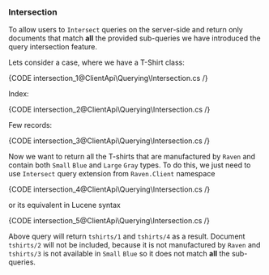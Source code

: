 ﻿
### Intersection

To allow users to `Intersect` queries on the server-side and return only documents that match **all** the provided sub-queries we have introduced the query intersection feature.

Lets consider a case, where we have a T-Shirt class:

{CODE intersection_1@ClientApi\Querying\Intersection.cs /}

Index:

{CODE intersection_2@ClientApi\Querying\Intersection.cs /}

Few records:

{CODE intersection_3@ClientApi\Querying\Intersection.cs /}

Now we want to return all the T-shirts that are manufactured by `Raven` and contain both `Small` `Blue` and `Large` `Gray` types. To do this, we just need to use `Intersect` query extension from `Raven.Client` namespace

{CODE intersection_4@ClientApi\Querying\Intersection.cs /}

or its equivalent in Lucene syntax

{CODE intersection_5@ClientApi\Querying\Intersection.cs /}

Above query will return `tshirts/1` and `tshirts/4` as a result. Document `tshirts/2` will not be included, because it is not manufactured by `Raven` and `tshirts/3` is not available in `Small` `Blue` so it does not match **all** the sub-queries.
